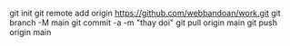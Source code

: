 git init
git remote add origin https://github.com/webbandoan/work.git
git branch -M main
git commit -a -m "thay doi"
git pull origin main
git push origin main
